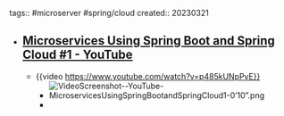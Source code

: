 tags:: #microserver #spring/cloud
created:: 20230321

- ## [Microservices Using Spring Boot and Spring Cloud #1 - YouTube](https://www.youtube.com/watch?v=p485kUNpPvE)
  - {{video https://www.youtube.com/watch?v=p485kUNpPvE}}
    - ![VideoScreenshot--YouTube-MicroservicesUsingSpringBootandSpringCloud1-0’10”.png](../assets/VideoScreenshot--YouTube-MicroservicesUsingSpringBootandSpringCloud1-0’10”_1679370675445_0.png)
    -
